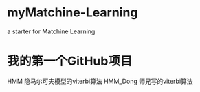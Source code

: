 ﻿# myMatchine-Learning
a starter for Matchine Learning 
# 我的第一个GitHub项目

HMM 隐马尔可夫模型的viterbi算法
HMM_Dong 师兄写的viterbi算法